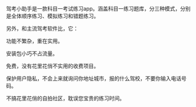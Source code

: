 驾考小助手是一款科目一考试练习app。涵盖科目一练习题库，分三种模式，分别是全体顺序练习、模拟练习和错题练习。

另外，和主流驾考软件比，它：

功能不繁杂，重在实用。

安装包小巧不占流量。

免费，没有花里花俏不实用的收费项目。

保护用户隐私，不会上来就询问你地址城市，报的什么驾校，不要你输入电话号码。

不搞花里花俏的自拍社区，耽误您宝贵的练习时间。
